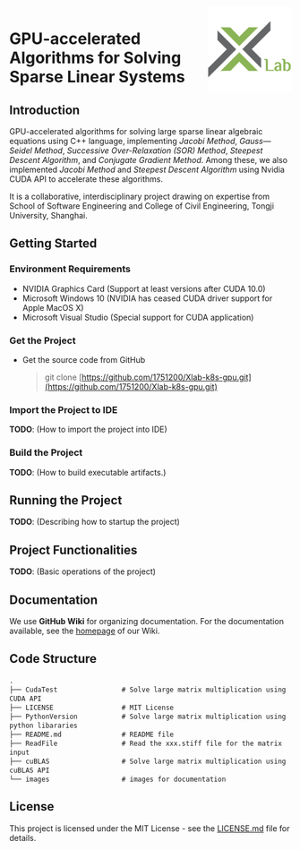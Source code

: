 <img align="right" width="150" src="images/logo.png"/>

# GPU-accelerated Algorithms for Solving Sparse Linear Systems

## Introduction

GPU-accelerated algorithms for solving large sparse linear algebraic equations using C++ language, implementing *Jacobi Method*, *Gauss—Seidel Method*, *Successive Over-Relaxation (SOR) Method*, *Steepest Descent Algorithm*, and *Conjugate Gradient Method*. Among these, we also implemented *Jacobi Method* and *Steepest Descent Algorithm* using Nvidia CUDA API to accelerate these algorithms.

It is a collaborative, interdisciplinary project drawing on expertise from School of Software Engineering and College of Civil Engineering, Tongji University, Shanghai.

## Getting Started

### Environment Requirements

- NVIDIA Graphics Card (Support at least versions after CUDA 10.0)
- Microsoft Windows 10 (NVIDIA has ceased CUDA driver support for Apple MacOS X)
- Microsoft Visual Studio (Special support for CUDA application)

### Get the Project

- Get the source code from GitHub

    > git clone [https://github.com/1751200/Xlab-k8s-gpu.git](https://github.com/1751200/Xlab-k8s-gpu.git)

### Import the Project to IDE

**TODO**: (How to import the project into IDE)

### Build the Project

**TODO**: (How to build executable artifacts.)

## Running the Project

**TODO**: (Describing how to startup the project)

## Project Functionalities

**TODO**: (Basic operations of the project)

## Documentation

We use **GitHub Wiki** for organizing documentation. For the documentation available, see the [homepage](https://github.com/1751200/Xlab-k8s-gpu/wiki) of our Wiki.

## Code Structure

```
.
├── CudaTest				# Solve large matrix multiplication using CUDA API
├── LICENSE					# MIT License
├── PythonVersion			# Solve large matrix multiplication using python libararies
├── README.md				# README file
├── ReadFile				# Read the xxx.stiff file for the matrix input
├── cuBLAS					# Solve large matrix multiplication using cuBLAS API
└── images					# images for documentation
```

## License

This project is licensed under the MIT License - see the [LICENSE.md](https://github.com/1751200/Xlab-k8s-gpu/blob/master/LICENSE) file for details.

